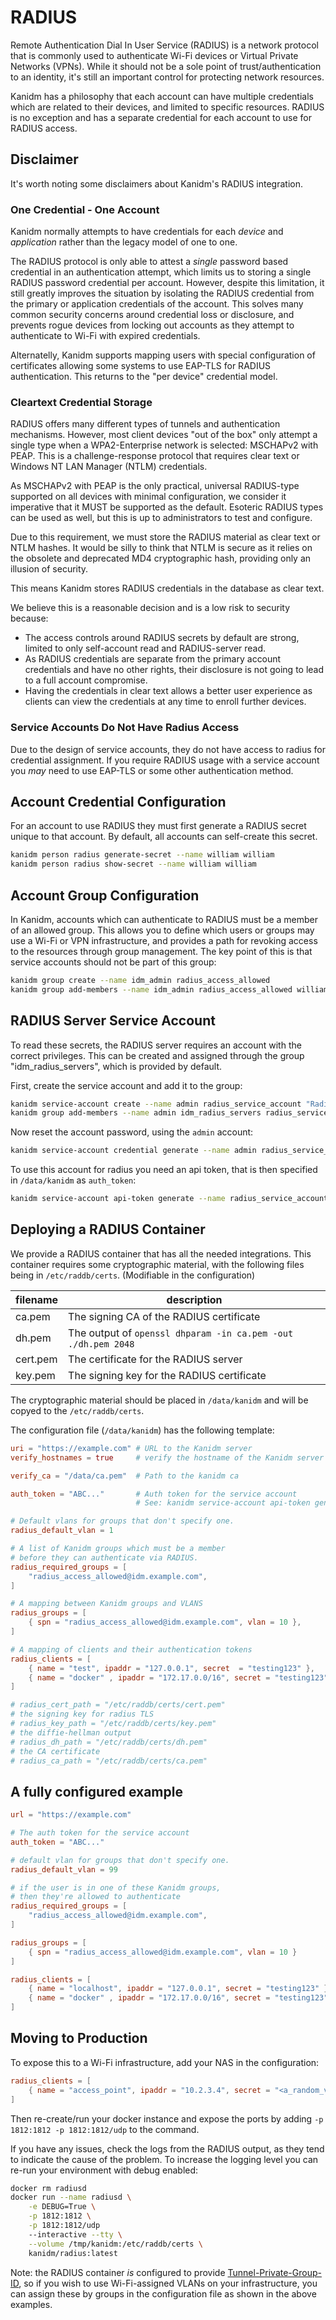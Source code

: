 # RADIUS

Remote Authentication Dial In User Service (RADIUS) is a network protocol that is commonly used to
authenticate Wi-Fi devices or Virtual Private Networks (VPNs). While it should not be a sole point
of trust/authentication to an identity, it's still an important control for protecting network
resources.

Kanidm has a philosophy that each account can have multiple credentials which are related to their
devices, and limited to specific resources. RADIUS is no exception and has a separate credential for
each account to use for RADIUS access.

## Disclaimer

It's worth noting some disclaimers about Kanidm's RADIUS integration.

### One Credential - One Account

Kanidm normally attempts to have credentials for each _device_ and _application_ rather than the
legacy model of one to one.

The RADIUS protocol is only able to attest a _single_ password based credential in an authentication
attempt, which limits us to storing a single RADIUS password credential per account. However,
despite this limitation, it still greatly improves the situation by isolating the RADIUS credential
from the primary or application credentials of the account. This solves many common security
concerns around credential loss or disclosure, and prevents rogue devices from locking out accounts
as they attempt to authenticate to Wi-Fi with expired credentials.

Alternatelly, Kanidm supports mapping users with special configuration of certificates allowing some
systems to use EAP-TLS for RADIUS authentication. This returns to the "per device" credential model.

### Cleartext Credential Storage

RADIUS offers many different types of tunnels and authentication mechanisms. However, most client
devices "out of the box" only attempt a single type when a WPA2-Enterprise network is selected:
MSCHAPv2 with PEAP. This is a challenge-response protocol that requires clear text or Windows NT LAN
Manager (NTLM) credentials.

As MSCHAPv2 with PEAP is the only practical, universal RADIUS-type supported on all devices with
minimal configuration, we consider it imperative that it MUST be supported as the default. Esoteric
RADIUS types can be used as well, but this is up to administrators to test and configure.

Due to this requirement, we must store the RADIUS material as clear text or NTLM hashes. It would be
silly to think that NTLM is secure as it relies on the obsolete and deprecated MD4 cryptographic
hash, providing only an illusion of security.

This means Kanidm stores RADIUS credentials in the database as clear text.

We believe this is a reasonable decision and is a low risk to security because:

- The access controls around RADIUS secrets by default are strong, limited to only self-account read
  and RADIUS-server read.
- As RADIUS credentials are separate from the primary account credentials and have no other rights,
  their disclosure is not going to lead to a full account compromise.
- Having the credentials in clear text allows a better user experience as clients can view the
  credentials at any time to enroll further devices.

### Service Accounts Do Not Have Radius Access

Due to the design of service accounts, they do not have access to radius for credential assignment.
If you require RADIUS usage with a service account you _may_ need to use EAP-TLS or some other
authentication method.

## Account Credential Configuration

For an account to use RADIUS they must first generate a RADIUS secret unique to that account. By
default, all accounts can self-create this secret.

```bash
kanidm person radius generate-secret --name william william
kanidm person radius show-secret --name william william
```

## Account Group Configuration

In Kanidm, accounts which can authenticate to RADIUS must be a member of an allowed group. This
allows you to define which users or groups may use a Wi-Fi or VPN infrastructure, and provides a
path for revoking access to the resources through group management. The key point of this is that
service accounts should not be part of this group:

```bash
kanidm group create --name idm_admin radius_access_allowed
kanidm group add-members --name idm_admin radius_access_allowed william
```

## RADIUS Server Service Account

To read these secrets, the RADIUS server requires an account with the correct privileges. This can
be created and assigned through the group "idm_radius_servers", which is provided by default.

First, create the service account and add it to the group:

```bash
kanidm service-account create --name admin radius_service_account "Radius Service Account"
kanidm group add-members --name admin idm_radius_servers radius_service_account
```

Now reset the account password, using the `admin` account:

```bash
kanidm service-account credential generate --name admin radius_service_account
```

To use this account for radius you need an api token, that is then specified in `/data/kanidm` as `auth_token`:

```bash
kanidm service-account api-token generate --name radius_service_account radius_service_account radius
```

## Deploying a RADIUS Container

We provide a RADIUS container that has all the needed integrations. This container requires some
cryptographic material, with the following files being in `/etc/raddb/certs`. (Modifiable in the
configuration)

| filename | description                                                   |
| -------- | ------------------------------------------------------------- |
| ca.pem   | The signing CA of the RADIUS certificate                      |
| dh.pem   | The output of `openssl dhparam -in ca.pem -out ./dh.pem 2048` |
| cert.pem | The certificate for the RADIUS server                         |
| key.pem  | The signing key for the RADIUS certificate                    |

The cryptographic material should be placed in `/data/kanidm` and will be copyed to the `/etc/raddb/certs`.

The configuration file (`/data/kanidm`) has the following template:

```toml
uri = "https://example.com" # URL to the Kanidm server
verify_hostnames = true     # verify the hostname of the Kanidm server

verify_ca = "/data/ca.pem"  # Path to the kanidm ca

auth_token = "ABC..."       # Auth token for the service account
                            # See: kanidm service-account api-token generate

# Default vlans for groups that don't specify one.
radius_default_vlan = 1

# A list of Kanidm groups which must be a member
# before they can authenticate via RADIUS.
radius_required_groups = [
    "radius_access_allowed@idm.example.com",
]

# A mapping between Kanidm groups and VLANS
radius_groups = [
    { spn = "radius_access_allowed@idm.example.com", vlan = 10 },
]

# A mapping of clients and their authentication tokens
radius_clients = [
    { name = "test", ipaddr = "127.0.0.1", secret  = "testing123" },
    { name = "docker" , ipaddr = "172.17.0.0/16", secret = "testing123" },
]

# radius_cert_path = "/etc/raddb/certs/cert.pem"
# the signing key for radius TLS
# radius_key_path = "/etc/raddb/certs/key.pem"
# the diffie-hellman output
# radius_dh_path = "/etc/raddb/certs/dh.pem"
# the CA certificate
# radius_ca_path = "/etc/raddb/certs/ca.pem"
```

## A fully configured example

```toml
url = "https://example.com"

# The auth token for the service account
auth_token = "ABC..."

# default vlan for groups that don't specify one.
radius_default_vlan = 99

# if the user is in one of these Kanidm groups,
# then they're allowed to authenticate
radius_required_groups = [
    "radius_access_allowed@idm.example.com",
]

radius_groups = [
    { spn = "radius_access_allowed@idm.example.com", vlan = 10 }
]

radius_clients = [
    { name = "localhost", ipaddr = "127.0.0.1", secret = "testing123" },
    { name = "docker" , ipaddr = "172.17.0.0/16", secret = "testing123" },
]
```

## Moving to Production

To expose this to a Wi-Fi infrastructure, add your NAS in the configuration:

```toml
radius_clients = [
    { name = "access_point", ipaddr = "10.2.3.4", secret = "<a_random_value>" }
]
```

Then re-create/run your docker instance and expose the ports by adding
`-p 1812:1812 -p 1812:1812/udp` to the command.

If you have any issues, check the logs from the RADIUS output, as they tend to indicate the cause of
the problem. To increase the logging level you can re-run your environment with debug enabled:

```bash
docker rm radiusd
docker run --name radiusd \
    -e DEBUG=True \
    -p 1812:1812 \
    -p 1812:1812/udp
    --interactive --tty \
    --volume /tmp/kanidm:/etc/raddb/certs \
    kanidm/radius:latest
```

Note: the RADIUS container _is_ configured to provide
[Tunnel-Private-Group-ID](https://freeradius.org/rfc/rfc2868.html#Tunnel-Private-Group-ID), so if
you wish to use Wi-Fi-assigned VLANs on your infrastructure, you can assign these by groups in the
configuration file as shown in the above examples.
